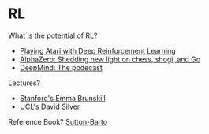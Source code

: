 # RL
What is the potential of RL?
  * [Playing Atari with Deep Reinforcement Learning](https://deepmind.com/research/publications/playing-atari-deep-reinforcement-learning)
  * [AlphaZero: Shedding new light on chess, shogi, and Go](https://deepmind.com/blog/article/alphazero-shedding-new-light-grand-games-chess-shogi-and-go)
  * [DeepMind: The podecast](https://www.youtube.com/playlist?list=PLqYmG7hTraZBiUr6_Qf8YTS2Oqy3OGZEj)

Lectures?
  * [Stanford's Emma Brunskill](https://www.youtube.com/playlist?list=PLoROMvodv4rOSOPzutgyCTapiGlY2Nd8u)
  * [UCL's David Silver](https://www.youtube.com/playlist?list=PLqYmG7hTraZDM-OYHWgPebj2MfCFzFObQ)

Reference Book?
[Sutton-Barto](http://incompleteideas.net/book/bookdraft2017nov5.pdf)
